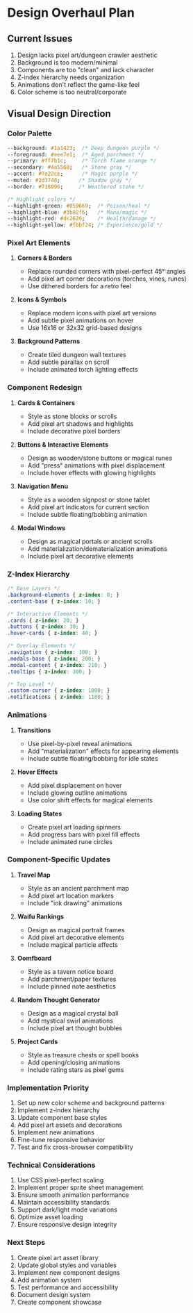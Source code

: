 # Design Overhaul Plan

## Current Issues
1. Design lacks pixel art/dungeon crawler aesthetic
2. Background is too modern/minimal
3. Components are too "clean" and lack character
4. Z-index hierarchy needs organization
5. Animations don't reflect the game-like feel
6. Color scheme is too neutral/corporate

## Visual Design Direction

### Color Palette
```css
--background: #1a1423;  /* Deep dungeon purple */
--foreground: #eee7e1;  /* Aged parchment */
--primary: #ff7b1c;     /* Torch flame orange */
--secondary: #4a5568;   /* Stone gray */
--accent: #7e22ce;      /* Magic purple */
--muted: #2d3748;      /* Shadow gray */
--border: #718096;     /* Weathered stone */

/* Highlight colors */
--highlight-green: #059669;  /* Poison/heal */
--highlight-blue: #3b82f6;   /* Mana/magic */
--highlight-red: #dc2626;    /* Health/damage */
--highlight-yellow: #fbbf24; /* Experience/gold */
```

### Pixel Art Elements
1. **Corners & Borders**
   - Replace rounded corners with pixel-perfect 45° angles
   - Add pixel art corner decorations (torches, vines, runes)
   - Use dithered borders for a retro feel

2. **Icons & Symbols**
   - Replace modern icons with pixel art versions
   - Add subtle pixel animations on hover
   - Use 16x16 or 32x32 grid-based designs

3. **Background Patterns**
   - Create tiled dungeon wall textures
   - Add subtle parallax on scroll
   - Include animated torch lighting effects

### Component Redesign

1. **Cards & Containers**
   - Style as stone blocks or scrolls
   - Add pixel art shadows and highlights
   - Include decorative pixel borders

2. **Buttons & Interactive Elements**
   - Design as wooden/stone buttons or magical runes
   - Add "press" animations with pixel displacement
   - Include hover effects with glowing highlights

3. **Navigation Menu**
   - Style as a wooden signpost or stone tablet
   - Add pixel art indicators for current section
   - Include subtle floating/bobbing animation

4. **Modal Windows**
   - Design as magical portals or ancient scrolls
   - Add materialization/dematerialization animations
   - Include pixel art decorative elements

### Z-Index Hierarchy
```css
/* Base Layers */
.background-elements { z-index: 0; }
.content-base { z-index: 10; }

/* Interactive Elements */
.cards { z-index: 20; }
.buttons { z-index: 30; }
.hover-cards { z-index: 40; }

/* Overlay Elements */
.navigation { z-index: 100; }
.modals-base { z-index: 200; }
.modal-content { z-index: 210; }
.tooltips { z-index: 300; }

/* Top Level */
.custom-cursor { z-index: 1000; }
.notifications { z-index: 1100; }
```

### Animations

1. **Transitions**
   - Use pixel-by-pixel reveal animations
   - Add "materialization" effects for appearing elements
   - Include subtle floating/bobbing for idle states

2. **Hover Effects**
   - Add pixel displacement on hover
   - Include glowing outline animations
   - Use color shift effects for magical elements

3. **Loading States**
   - Create pixel art loading spinners
   - Add progress bars with pixel fill effects
   - Include animated rune circles

### Component-Specific Updates

1. **Travel Map**
   - Style as an ancient parchment map
   - Add pixel art location markers
   - Include "ink drawing" animations

2. **Waifu Rankings**
   - Design as magical portrait frames
   - Add pixel art decorative elements
   - Include magical particle effects

3. **Oomfboard**
   - Style as a tavern notice board
   - Add parchment/paper textures
   - Include pinned note aesthetics

4. **Random Thought Generator**
   - Design as a magical crystal ball
   - Add mystical swirl animations
   - Include pixel art thought bubbles

5. **Project Cards**
   - Style as treasure chests or spell books
   - Add opening/closing animations
   - Include rating stars as pixel gems

### Implementation Priority
1. Set up new color scheme and background patterns
2. Implement z-index hierarchy
3. Update component base styles
4. Add pixel art assets and decorations
5. Implement new animations
6. Fine-tune responsive behavior
7. Test and fix cross-browser compatibility

### Technical Considerations
1. Use CSS pixel-perfect scaling
2. Implement proper sprite sheet management
3. Ensure smooth animation performance
4. Maintain accessibility standards
5. Support dark/light mode variations
6. Optimize asset loading
7. Ensure responsive design integrity

### Next Steps
1. Create pixel art asset library
2. Update global styles and variables
3. Implement new component designs
4. Add animation system
5. Test performance and accessibility
6. Document design system
7. Create component showcase 